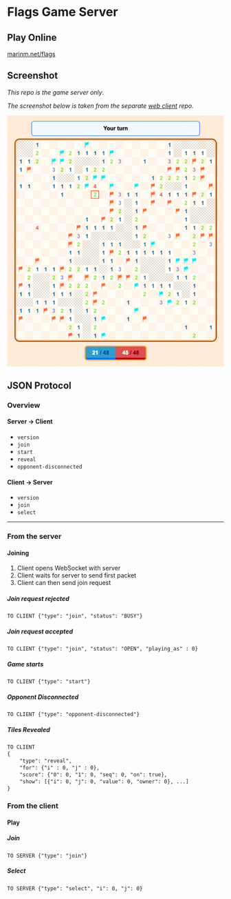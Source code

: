 # Flags Game Server

## Play Online

[marinm.net/flags](https://marinm.net/flags)

## Screenshot

_This repo is the game server only_.

_The screenshot below is taken from the separate [web client](https://github.com/marinm/flags-web-client) repo._

![alt text](screenshot.png "Gameplay demo")

## JSON Protocol

### Overview

#### Server → Client

- `version`
- `join`
- `start`
- `reveal`
- `opponent-disconnected`

#### Client → Server

- `version`
- `join`
- `select`

---

### From the server

#### Joining

1. Client opens WebSocket with server
2. Client waits for server to send first packet
3. Client can then send join request

##### Join request rejected

```
TO CLIENT {"type": "join", "status": "BUSY"}
```

##### Join request accepted

```
TO CLIENT {"type": "join", "status": "OPEN", "playing_as" : 0}
```

##### Game starts

```
TO CLIENT {"type": "start"}
```

##### Opponent Disconnected

```
TO CLIENT {"type": "opponent-disconnected"}
```

##### Tiles Revealed

```
TO CLIENT
{
    "type": "reveal",
    "for": {"i" : 0, "j" : 0},
    "score": {"0": 0, "1": 0, "seq": 0, "on": true},
    "show": [{"i": 0, "j": 0, "value": 0, "owner": 0}, ...]
}
```

### From the client

#### Play

##### Join

```
TO SERVER {"type": "join"}
```

##### Select

```
TO SERVER {"type": "select", "i": 0, "j": 0}
```
